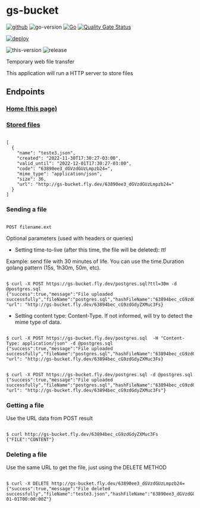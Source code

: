 # gs-bucket

[![github](https://img.shields.io/badge/github-gs--bucket-blue)](https://github.com/guionardo/gs-bucket)
![go-version](https://img.shields.io/github/go-mod/go-version/guionardo/gs-bucket)
[![Go](https://github.com/guionardo/gs-bucket/actions/workflows/go.yml/badge.svg)](https://github.com/guionardo/gs-bucket/actions/workflows/go.yml)
[![Quality Gate Status](https://sonarcloud.io/api/project_badges/measure?project=guionardo_gs-bucket&metric=alert_status)](https://sonarcloud.io/summary/new_code?id=guionardo_gs-bucket)

[![deploy](https://img.shields.io/badge/Deploy-fly.io-orange)](https://gs-bucket.fly.dev/)

![this-version](https://img.shields.io/badge/This%20Version-$THISVERSION$-blue)
![release](https://img.shields.io/github/v/release/guionardo/gs-bucket?display_name=tag&style=flat-square)


Temporary web file transfer

This application will run a HTTP server to store files


## Endpoints

### [Home (this page)](/)

### [Stored files](/store)

<pre><code>
[
  {
    "name": "teste3.json",
    "created": "2022-11-30T17:30:27-03:00",
    "valid_until": "2022-12-01T17:30:27-03:00",
    "code": "63890ee3_dGVzdGUzLmpzb24=",
    "mime_type": "application/json",
    "size": 36,
    "url": "http://gs-bucket.fly.dev/63890ee3_dGVzdGUzLmpzb24="
  }
]
</code></pre>

### Sending a file

<pre>
<code>
POST filename.ext 
</code></pre>

Optional parameters (used with headers or queries)

* Setting time-to-live (after this time, the file will be deleted): *ttl*

Example: send file with 30 minutes of life. You can use the time.Duration golang pattern (15s, 1h30m, 50m, etc).

<pre><code>
$ curl -X POST https://gs-bucket.fly.dev/postgres.sql?ttl=30m -d @postgres.sql
{"success":true,"message":"File uploaded successfully","fileName":"postgres.sql","hashFileName":"63894bec_cG9zdGdyZXMuc3Fs", "url": "http://gs-bucket.fly.dev/63894bec_cG9zdGdyZXMuc3Fs}
</code></pre>

* Setting content type: Content-Type. If not informed, will try to detect the mime type of data.

<pre><code>
$ curl -X POST https://gs-bucket.fly.dev/postgres.sql  -H "Content-Type: application/json" -d @postgres.sql
{"success":true,"message":"File uploaded successfully","fileName":"postgres.sql","hashFileName":"63894bec_cG9zdGdyZXMuc3Fs", "url": "http://gs-bucket.fly.dev/63894bec_cG9zdGdyZXMuc3Fs}
</code></pre>

<pre><code>
$ curl -X POST https://gs-bucket.fly.dev/postgres.sql -d @postgres.sql
{"success":true,"message":"File uploaded successfully","fileName":"postgres.sql","hashFileName":"63894bec_cG9zdGdyZXMuc3Fs", "url": "http://gs-bucket.fly.dev/63894bec_cG9zdGdyZXMuc3Fs"}
</code></pre>

### Getting a file

Use the URL data from POST result 

<pre><code>
$ curl http://gs-bucket.fly.dev/63894bec_cG9zdGdyZXMuc3Fs
{"FILE":"CONTENT"}
</code></pre>

### Deleting a file

Use the same URL to get the file, just using the DELETE METHOD
<pre><code>
$ curl -X DELETE http://gs-bucket.fly.dev/63890ee3_dGVzdGUzLmpzb24=
{"success":true,"message":"File deleted successfully","fileName":"teste3.json","hashFileName":"63890ee3_dGVzdGUzLmpzb24=","validUntil":"0001-01-01T00:00:00Z"}
</code></pre>


